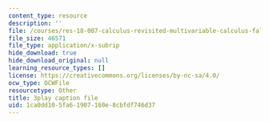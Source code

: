 ```yaml
---
content_type: resource
description: ''
file: /courses/res-18-007-calculus-revisited-multivariable-calculus-fall-2011/1ca0dd105fa61907160e8cbfdf746d37_CxUEyN4exSg.srt
file_size: 46571
file_type: application/x-subrip
hide_download: true
hide_download_original: null
learning_resource_types: []
license: https://creativecommons.org/licenses/by-nc-sa/4.0/
ocw_type: OCWFile
resourcetype: Other
title: 3play caption file
uid: 1ca0dd10-5fa6-1907-160e-8cbfdf746d37
---
```

